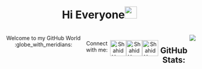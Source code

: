 
<h1 align="center">Hi Everyone<img width="32px" src="https://camo.githubusercontent.com/e8e7b06ecf583bc040eb60e44eb5b8e0ecc5421320a92929ce21522dbc34c891/68747470733a2f2f6d656469612e67697068792e636f6d2f6d656469612f6876524a434c467a6361737252346961377a2f67697068792e676966"/>

</h1>

<br>

<div style="display:flex;flex-direction:row;align-content:center;justify-content:center;" align="center">Welcome to my GitHub World :globe_with_meridians:<br>

  <br>

Connect with me: <br>

<a href="https://www.twitter.com/shahidstwt"><img align="center" alt="ShahidHussain | Twitter" width="42px" src="https://cdn.jsdelivr.net/npm/simple-icons@v3/icons/twitter.svg" /></a>

<a href="https://www.linkedin.com/in/shahid-hussain-500a93214"><img align="center" alt="ShahidHussain | LinkedIn" width="42px" src="https://cdn.jsdelivr.net/npm/simple-icons@v3/icons/linkedin.svg" /></a>

<a href="https://www.instagram.com/ig_shahidhussain"><img align="center" alt="ShahidHussain | Instagram" width="42px" src="https://cdn.jsdelivr.net/npm/simple-icons@v3/icons/instagram.svg"/></a>
<br />
  <h2> GitHub Stats:</h2>
  <img src="https://github-readme-stats.vercel.app/api/?username=kritidevesh&count_private=true&theme=tokyonight&showicons=true">
 

</div>
